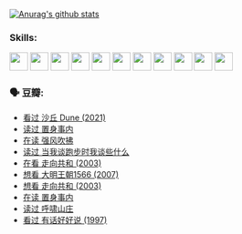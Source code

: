 
[![Anurag's github stats](https://github-readme-stats.vercel.app/api?username=w940853815)](https://github.com/anuraghazra/github-readme-stats)

### Skills:

<code><img height="32" src="https://cdn.jsdelivr.net/npm/simple-icons@v5/icons/python.svg"></code>
<code><img height="32" src="https://cdn.jsdelivr.net/npm/simple-icons@v5/icons/javascript.svg"></code>
<code><img height="32" src="https://cdn.jsdelivr.net/npm/simple-icons@v5/icons/django.svg"></code>
<code><img height="32" src="https://cdn.jsdelivr.net/npm/simple-icons@v5/icons/flask.svg"></code>
<code><img height="32" src="https://cdn.jsdelivr.net/npm/simple-icons@v5/icons/vuetify.svg"></code>
<code><img height="32" src="https://cdn.jsdelivr.net/npm/simple-icons@v5/icons/git.svg"></code>
<code><img height="32" src="https://cdn.jsdelivr.net/npm/simple-icons@v5/icons/docker.svg"></code>
<code><img height="32" src="https://cdn.jsdelivr.net/npm/simple-icons@v5/icons/postgresql.svg"></code>
<code><img height="32" src="https://cdn.jsdelivr.net/npm/simple-icons@v5/icons/elasticsearch.svg"></code>
<code><img height="32" src="https://cdn.jsdelivr.net/npm/simple-icons@v5/icons/macos.svg"></code>
<code><img height="32" src="https://cdn.jsdelivr.net/npm/simple-icons@v5/icons/linux.svg"></code>

### 🗣 豆瓣:

<!-- DOUBAN-ACTIVITIES:START -->
- [看过 沙丘 Dune‎ (2021)](https://www.douban.com/people/136069238/status/3726869471/?_i=42479625)
- [读过 置身事内](https://www.douban.com/people/136069238/status/3726223867/?_i=42479625)
- [在读 强风吹拂](https://www.douban.com/people/136069238/status/3725395475/?_i=42479625)
- [读过 当我谈跑步时我谈些什么](https://www.douban.com/people/136069238/status/3715422296/?_i=42479625)
- [在看 走向共和‎ (2003)](https://www.douban.com/people/136069238/status/3711470443/?_i=42479625)
- [想看 大明王朝1566‎ (2007)](https://www.douban.com/people/136069238/status/3710980213/?_i=42479625)
- [想看 走向共和‎ (2003)](https://www.douban.com/people/136069238/status/3710980002/?_i=42479625)
- [在读 置身事内](https://www.douban.com/people/136069238/status/3710472151/?_i=42479625)
- [读过 呼啸山庄](https://www.douban.com/people/136069238/status/3710470617/?_i=42479625)
- [看过 有话好好说‎ (1997)](https://www.douban.com/people/136069238/status/3709833172/?_i=42479625)
<!-- DOUBAN-ACTIVITIES:END -->
<!--
**w940853815/w940853815** is a ✨ _special_ ✨ repository because its `README.md` (this file) appears on your GitHub profile.

Here are some ideas to get you started:

- 🔭 I’m currently working on ...
- 🌱 I’m currently learning ...
- 👯 I’m looking to collaborate on ...
- 🤔 I’m looking for help with ...
- 💬 Ask me about ...
- 📫 How to reach me: ...
- 😄 Pronouns: ...
- ⚡ Fun fact: ...
-->
